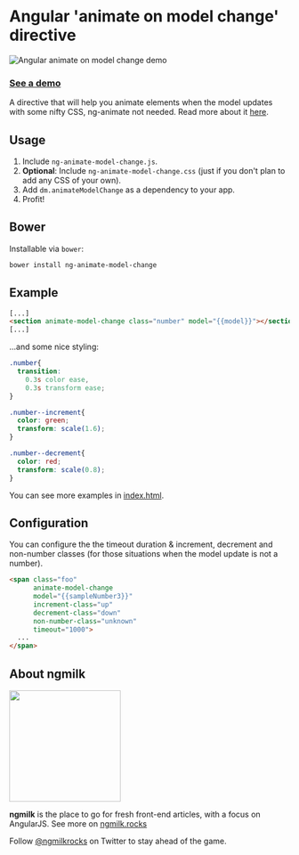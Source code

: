 # Angular 'animate on model change' directive
![Angular animate on model change demo](https://ngmilk.rocks/content/images/2015/12/angular-model-change-animation.gif)


### [See a demo](http://ng-milk.github.io/angular-animate-model-change/)
A directive that will help you animate elements when the model updates with some nifty CSS, ng-animate not needed. Read more about it [here](https://ngmilk.rocks/2015/12/08/animate-elements-when-a-model-changes-in-angularjs/).


## Usage
1. Include `ng-animate-model-change.js`.
2. **Optional**: Include `ng-animate-model-change.css` (just if you don't plan to add any CSS of your own).
3. Add `dm.animateModelChange` as a dependency to your app.
4. Profit!

## Bower
Installable via `bower`:

```bash
bower install ng-animate-model-change
```

## Example

```html
[...]
<section animate-model-change class="number" model="{{model}}"></section>
[...]
```

...and some nice styling:

```css
.number{
  transition:
    0.3s color ease,
    0.3s transform ease;
}

.number--increment{
  color: green;
  transform: scale(1.6);
}

.number--decrement{
  color: red;
  transform: scale(0.8);
}
```

You can see more examples in [index.html](https://github.com/ng-milk/angular-animate-model-change/blob/master/index.html).


## Configuration
You can configure the the timeout duration & increment, decrement and non-number classes (for those situations when the model update is not a number).

```html
<span class="foo"
      animate-model-change
      model="{{sampleNumber3}}"
      increment-class="up"
      decrement-class="down"
      non-number-class="unknown"
      timeout="1000">
  ...
</span>
```

## About ngmilk
<img src="http://ngmilk.rocks/content/images/2014/10/111-1.jpg" width="200px"/>

**ngmilk** is the place to go for fresh front-end articles, with a focus on AngularJS.
See more on [ngmilk.rocks](https://ngmilk.rocks)

Follow [@ngmilkrocks](http://twitter.com/ngmilkrocks) on Twitter to stay ahead of the game.

